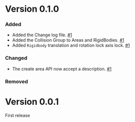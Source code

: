 # Version 0.1.0

### Added
- Added the Change log file. [#1]
- Added the Collision Group to Areas and RigidBodies. [#1]
- Added `Rigidbody` translation and rotation lock axis lock. [#1]

### Changed
- The create area API now accept a description. [#1]

### Removed

[#1]: https://github.com/AndreaCatania/amethyst_physics/pull/1

# Version 0.0.1
First release 